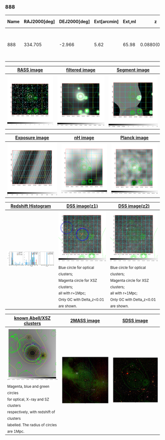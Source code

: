 <div STYLE="page-break-after: always;"></div>

### 888

|Name|RAJ2000[deg]|DEJ2000[deg] |Ext[arcmin]| Ext,ml | z | z_src| C|GC(XSZ,Delta_z<0.01)| GC(OPT,Delta_z<0.01)|GC| R_sig[arcmin] | R500[arcmin] | R500[Mpc]| CRsig[c/s] | CR500[c/s] |L500[1E44 erg/s]|F500[1E-12 erg/s/cm^2]| M500[1E14 Msun]|Tx[keV]|Cnt_sig|Beta|Rc[arcmin]|Comment|Alias|
|---|---|---|---|---|---|------|---|--------|---------|----------|---|---|---|---|---|---|---|---|---|---|---|---|---|---|
|888| 334.705| -2.966| 5.62| 65.98| 0.0880(0.006)| z1, z_xsz| B| MCXC, PSZ2, Tar| N, W| C, F20, MCXC, N, PSZ2, Tar, W| 21.244| 9.291| 0.917| 0.300(0.074)| 0.274(0.068)| 0.954(0.167)| 4.940(0.863)| 2.39(0.21)| 3.77(0.21)| 94.1| 0.627(-0.069+0.111)| 5.495(-1.227+1.726)| -| k533|

|[RASS image](../image/888/888_img.pdf)|[filtered image](../image/888/888_fil.pdf)|[Segment image](../image/888/888_seg.pdf)|
|-------------------|--------------------|-------------------|
| <img src="../image/888/888_img.png" width="300">  | <img src="../image/888/888_fil.png" width="300">   | <img src="../image/888/888_seg.png" width="300">  |

|[Exposure image](../image/888/888_mex.pdf)| [nH image](../image/888/888_nh.pdf)| [Planck image](../image/888/888_p.pdf)|
|-------------------|--------------------|-------------------|
|<img src="../image/888/888_mex.png" width="300">   | <img src="../image/888/888_nh.png" width="300">    | <img src="../image/888/888_p.png" width="300"> |

|[Redshift Histogram](../image/888/888_zg.pdf) | [DSS image(z1)](../image/888/888_dss_z1.pdf)      |  [DSS image(z2)](../image/888/888_dss_z2.pdf)    |
|-------------------|--------------------|-------------------|
|<img src="../image/888/888_zg.png" width="300"> |<img src="../image/888/888_dss_z1.png" width="300"> <sub><br>Blue circle for optical clusters; <br>Magenta circle for XSZ clusters; <br>all with r=1Mpc; <br>Only GC with Delta_z<0.01 are shown. </sub>| <img src="../image/888/888_dss_z2.png" width="300"><sub><br>Blue circle for optical clusters; <br>Magenta circle for XSZ clusters; <br>all with r=1Mpc; <br>Only GC with Delta_z<0.01 are shown. </sub> |

|[known Abell/XSZ clusters](../image/888/888_gc.pdf) | [2MASS image](../image/888/888_2mass.pdf)      |[SDSS image](../image/888/888_sdss.pdf)   |
|-------------------|-------------------|-------------------|
|<img src=../image/888/888_gc.png width="300"> <br><sub>Magenta, blue and green circles <br>for optical, X-ray and SZ clusters <br>respectively, with redshift of clusters <br>labelled. The radius of circles <br>are 1Mpc.</sub>|<img src="../image/888/888_2mass.png" width="300">  | <img src="../image/888/888_sdss.png" width="300">  |




